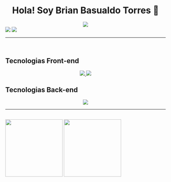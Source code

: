 <div align="center">
  <h1> Hola! Soy Brian Basualdo Torres 👋</h1>
  <img src="https://i.postimg.cc/MTsWg9Ww/Formas-Coloridas-Encabezado-Banner.png">
</div>

<div>
<a href="https://www.linkedin.com/in/brianbasualdot" target="_blank"><img src="https://img.shields.io/badge/-LinkedIn-%230077B5?style=for-the-badge&logo=linkedin&logoColor=white" target="_blank"></a>
<a href="mailto:brianbasualdot@gmail.com" target="_blank">
<img src="https://img.shields.io/badge/Gmail-D14836?style=for-the-badge&logo=gmail&logoColor=white" target="_blank">
</a> 
</div>
<hr></hr>
<br>
<h2 dir="auto" class="anchor">Tecnologias Front-end</h2>
<div >
<p align="center" dir="auto">
  <a href="https://skillicons.dev" class="anchor">
    <img src="https://skillicons.dev/icons?i=html,css,javascript,bootstrap,react" />
  </a>
  <img alignt="right" src="https://i.postimg.cc/7hMgRt69/catdev.gif">
</p>
</div>
<h2 dir="auto" class="anchor">Tecnologias Back-end</h2>
<div>
<p align="center" dir="auto">
  <a href="https://skillicons.dev" class="anchor">
    <img src="https://skillicons.dev/icons?i=py,nodejs,express,mongodb,mysql,java,maven,hibernate,git,spring"/>
  </a>
</p>
</div>
<hr></hr>
<br>
<div> 
<img height="180em" src="https://github-readme-stats.vercel.app/api?username=brianbasualdot&show_icons=true&theme=cobalt"/>
<img height="180em" src="https://github-readme-stats.vercel.app/api/top-langs/?username=brianbasualdot&layout=compact&theme=cobalt"/>
</div>
